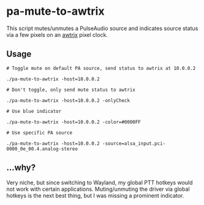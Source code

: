 # pa-mute-to-awtrix

This script mutes/unmutes a PulseAudio source and indicates source status via a few pixels on an [awtrix](https://github.com/Blueforcer/awtrix-light) pixel clock.

## Usage

```shell
# Toggle mute on default PA source, send status to awtrix at 10.0.0.2

./pa-mute-to-awtrix -host=10.0.0.2

# Don't toggle, only send mute status to awtrix

./pa-mute-to-awtrix -host=10.0.0.2 -onlyCheck

# Use blue indicator

./pa-mute-to-awtrix -host=10.0.0.2 -color=#0000FF

# Use specific PA source

./pa-mute-to-awtrix -host=10.0.0.2 -source=alsa_input.pci-0000_0e_00.4.analog-stereo
```

## ...why?

Very niche, but since switching to Wayland, my global PTT hotkeys would not work with certain applications. Muting/unmuting the driver via global hotkeys is the next best thing, but I was missing a prominent indicator.